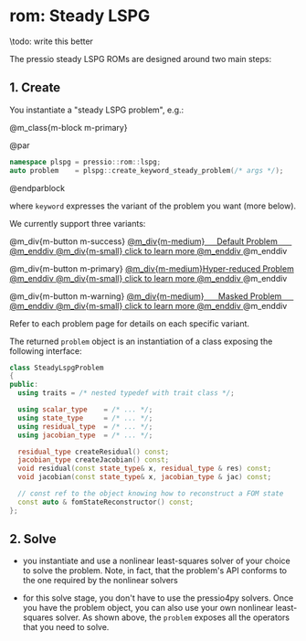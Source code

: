
# rom: Steady LSPG

\todo: write this better

The pressio steady LSPG ROMs are designed around two main steps:

## 1. Create

You instantiate a "steady LSPG problem", e.g.:

@m_class{m-block m-primary}

@par
```cpp
namespace plspg = pressio::rom::lspg;
auto problem    = plspg::create_keyword_steady_problem(/* args */);
```
@endparblock

where `keyword` expresses the variant of the problem you want (more below).

We currently support three variants:

@m_div{m-button m-success}
<a href="md_pages_components_rom_lspg_default_steady.html">
@m_div{m-medium}&ensp;&emsp;Default Problem&emsp; &ensp; @m_enddiv
@m_div{m-small} click to learn more @m_enddiv
</a> @m_enddiv

@m_div{m-button m-primary}
<a href="md_pages_components_rom_lspg_hypred_steady.html">
@m_div{m-medium}Hyper-reduced Problem @m_enddiv
@m_div{m-small} click to learn more @m_enddiv
</a> @m_enddiv

@m_div{m-button m-warning}
<a href="md_pages_components_rom_lspg_masked_steady.html">
@m_div{m-medium}&ensp;&emsp; Masked Problem&ensp;&emsp; @m_enddiv
@m_div{m-small} click to learn more @m_enddiv
</a> @m_enddiv


Refer to each problem page for details on each specific variant.

The returned `problem` object is an instantiation of a class exposing the following interface:

```cpp
class SteadyLspgProblem
{
public:
  using traits = /* nested typedef with trait class */;

  using scalar_type    = /* ... */;
  using state_type     = /* ... */;
  using residual_type  = /* ... */;
  using jacobian_type  = /* ... */;

  residual_type createResidual() const;
  jacobian_type createJacobian() const;
  void residual(const state_type& x, residual_type & res) const;
  void jacobian(const state_type& x, jacobian_type & jac) const;

  // const ref to the object knowing how to reconstruct a FOM state
  const auto & fomStateReconstructor() const;
};
```

## 2. Solve

- you instantiate and use a nonlinear least-squares solver of your choice to solve the problem.
  Note, in fact, that the problem's API conforms to the one required by the nonlinear solvers

- for this solve stage, you don't have to use the pressio4py solvers.
  Once you have the problem object, you can also use your own nonlinear least-squares solver.
  As shown above, the `problem` exposes all the operators that you need to solve.

